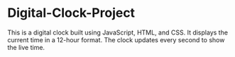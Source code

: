 # Digital-Clock-Project
This is a digital clock built using JavaScript, HTML, and CSS. It displays the current time in a 12-hour format. The clock updates every second to show the live time.

